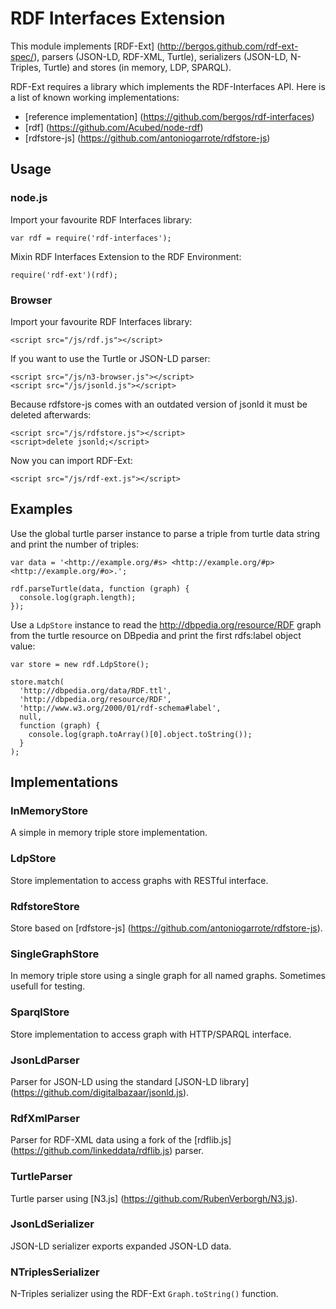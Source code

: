 # RDF Interfaces Extension

This module implements [RDF-Ext] (http://bergos.github.com/rdf-ext-spec/),
parsers (JSON-LD, RDF-XML, Turtle),
serializers (JSON-LD, N-Triples, Turtle) and
stores (in memory, LDP, SPARQL).

RDF-Ext requires a library which implements the RDF-Interfaces API.
Here is a list of known working implementations:

* [reference implementation] (https://github.com/bergos/rdf-interfaces)
* [rdf] (https://github.com/Acubed/node-rdf)
* [rdfstore-js] (https://github.com/antoniogarrote/rdfstore-js)

## Usage

### node.js

Import your favourite RDF Interfaces library:

	var rdf = require('rdf-interfaces');

Mixin RDF Interfaces Extension to the RDF Environment:

	require('rdf-ext')(rdf);


### Browser

Import your favourite RDF Interfaces library:

	<script src="/js/rdf.js"></script>

If you want to use the Turtle or JSON-LD parser:

	<script src="/js/n3-browser.js"></script>
	<script src="/js/jsonld.js"></script>

Because rdfstore-js comes with an outdated version of jsonld it must be deleted afterwards:

	<script src="/js/rdfstore.js"></script>
	<script>delete jsonld;</script>

Now you can import RDF-Ext:

	<script src="/js/rdf-ext.js"></script>


## Examples

Use the global turtle parser instance to parse a triple from turtle data string and print the number of triples:

	var data = '<http://example.org/#s> <http://example.org/#p> <http://example.org/#o>.';

	rdf.parseTurtle(data, function (graph) {
	  console.log(graph.length);
	});


Use a `LdpStore` instance to read the http://dbpedia.org/resource/RDF graph from the turtle resource on DBpedia and
print the first rdfs:label object value:

	var store = new rdf.LdpStore();

	store.match(
	  'http://dbpedia.org/data/RDF.ttl',
	  'http://dbpedia.org/resource/RDF',
	  'http://www.w3.org/2000/01/rdf-schema#label',
	  null,
	  function (graph) {
	    console.log(graph.toArray()[0].object.toString());
	  }
	);



## Implementations

### InMemoryStore

A simple in memory triple store implementation.

### LdpStore

Store implementation to access graphs with RESTful interface.

### RdfstoreStore

Store based on [rdfstore-js] (https://github.com/antoniogarrote/rdfstore-js). 

### SingleGraphStore

In memory triple store using a single graph for all named graphs.
Sometimes usefull for testing.

### SparqlStore

Store implementation to access graph with HTTP/SPARQL interface.

### JsonLdParser

Parser for JSON-LD using the standard [JSON-LD library] (https://github.com/digitalbazaar/jsonld.js). 

### RdfXmlParser

Parser for RDF-XML data using a fork of the [rdflib.js] (https://github.com/linkeddata/rdflib.js) parser.

### TurtleParser

Turtle parser using [N3.js] (https://github.com/RubenVerborgh/N3.js).

### JsonLdSerializer

JSON-LD serializer exports expanded JSON-LD data. 

### NTriplesSerializer

N-Triples serializer using the RDF-Ext `Graph.toString()` function.